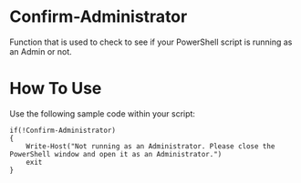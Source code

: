 # Confirm-Administrator
Function that is used to check to see if your PowerShell script is running as an Admin or not. 

# How To Use

Use the following sample code within your script: 

```
if(!Confirm-Administrator)
{
    Write-Host("Not running as an Administrator. Please close the PowerShell window and open it as an Administrator.")
    exit 
}

```